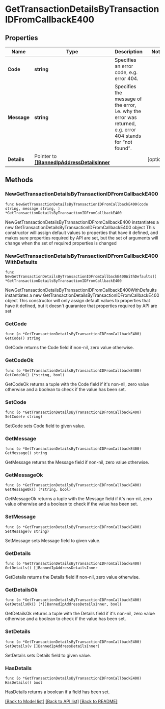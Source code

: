 # GetTransactionDetailsByTransactionIDFromCallbackE400

## Properties

Name | Type | Description | Notes
------------ | ------------- | ------------- | -------------
**Code** | **string** | Specifies an error code, e.g. error 404. | 
**Message** | **string** | Specifies the message of the error, i.e. why the error was returned, e.g. error 404 stands for “not found”. | 
**Details** | Pointer to [**[]BannedIpAddressDetailsInner**](BannedIpAddressDetailsInner.md) |  | [optional] 

## Methods

### NewGetTransactionDetailsByTransactionIDFromCallbackE400

`func NewGetTransactionDetailsByTransactionIDFromCallbackE400(code string, message string, ) *GetTransactionDetailsByTransactionIDFromCallbackE400`

NewGetTransactionDetailsByTransactionIDFromCallbackE400 instantiates a new GetTransactionDetailsByTransactionIDFromCallbackE400 object
This constructor will assign default values to properties that have it defined,
and makes sure properties required by API are set, but the set of arguments
will change when the set of required properties is changed

### NewGetTransactionDetailsByTransactionIDFromCallbackE400WithDefaults

`func NewGetTransactionDetailsByTransactionIDFromCallbackE400WithDefaults() *GetTransactionDetailsByTransactionIDFromCallbackE400`

NewGetTransactionDetailsByTransactionIDFromCallbackE400WithDefaults instantiates a new GetTransactionDetailsByTransactionIDFromCallbackE400 object
This constructor will only assign default values to properties that have it defined,
but it doesn't guarantee that properties required by API are set

### GetCode

`func (o *GetTransactionDetailsByTransactionIDFromCallbackE400) GetCode() string`

GetCode returns the Code field if non-nil, zero value otherwise.

### GetCodeOk

`func (o *GetTransactionDetailsByTransactionIDFromCallbackE400) GetCodeOk() (*string, bool)`

GetCodeOk returns a tuple with the Code field if it's non-nil, zero value otherwise
and a boolean to check if the value has been set.

### SetCode

`func (o *GetTransactionDetailsByTransactionIDFromCallbackE400) SetCode(v string)`

SetCode sets Code field to given value.


### GetMessage

`func (o *GetTransactionDetailsByTransactionIDFromCallbackE400) GetMessage() string`

GetMessage returns the Message field if non-nil, zero value otherwise.

### GetMessageOk

`func (o *GetTransactionDetailsByTransactionIDFromCallbackE400) GetMessageOk() (*string, bool)`

GetMessageOk returns a tuple with the Message field if it's non-nil, zero value otherwise
and a boolean to check if the value has been set.

### SetMessage

`func (o *GetTransactionDetailsByTransactionIDFromCallbackE400) SetMessage(v string)`

SetMessage sets Message field to given value.


### GetDetails

`func (o *GetTransactionDetailsByTransactionIDFromCallbackE400) GetDetails() []BannedIpAddressDetailsInner`

GetDetails returns the Details field if non-nil, zero value otherwise.

### GetDetailsOk

`func (o *GetTransactionDetailsByTransactionIDFromCallbackE400) GetDetailsOk() (*[]BannedIpAddressDetailsInner, bool)`

GetDetailsOk returns a tuple with the Details field if it's non-nil, zero value otherwise
and a boolean to check if the value has been set.

### SetDetails

`func (o *GetTransactionDetailsByTransactionIDFromCallbackE400) SetDetails(v []BannedIpAddressDetailsInner)`

SetDetails sets Details field to given value.

### HasDetails

`func (o *GetTransactionDetailsByTransactionIDFromCallbackE400) HasDetails() bool`

HasDetails returns a boolean if a field has been set.


[[Back to Model list]](../README.md#documentation-for-models) [[Back to API list]](../README.md#documentation-for-api-endpoints) [[Back to README]](../README.md)



